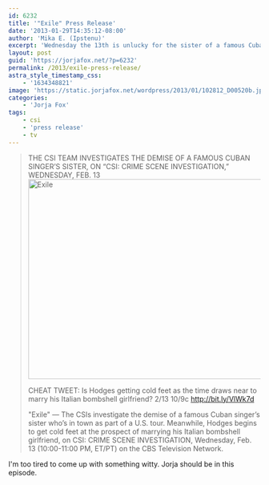 ```yaml
---
id: 6232
title: '"Exile" Press Release'
date: '2013-01-29T14:35:12-08:00'
author: 'Mika E. (Ipstenu)'
excerpt: 'Wednesday the 13th is unlucky for the sister of a famous Cuban singer. Will it also prove the end of Hodges'' engagement? Check out the all new CSI on February 13.'
layout: post
guid: 'https://jorjafox.net/?p=6232'
permalink: /2013/exile-press-release/
astra_style_timestamp_css:
    - '1634348821'
image: 'https://static.jorjafox.net/wordpress/2013/01/102812_D00520b.jpeg'
categories:
    - 'Jorja Fox'
tags:
    - csi
    - 'press release'
    - tv
---
```


<blockquote>THE CSI TEAM INVESTIGATES THE DEMISE OF A FAMOUS CUBAN SINGER’S SISTER, ON “CSI: CRIME SCENE INVESTIGATION,” WEDNESDAY, FEB. 13

<img class="aligncenter size-large wp-image-6233" alt="Exile" src="//static.jorjafox.net/wordpress/2013/01/102812_D00520b.jpeg" width="600" height="399" />

CHEAT TWEET: Is Hodges getting cold feet as the time draws near to marry his Italian bombshell girlfriend? 2/13 10/9c http://bit.ly/VlWk7d

"Exile" — The CSIs investigate the demise of a famous Cuban singer’s sister who’s in town as part of a U.S. tour. Meanwhile, Hodges begins to get cold feet at the prospect of marrying his Italian bombshell girlfriend, on CSI: CRIME SCENE INVESTIGATION, Wednesday, Feb. 13 (10:00-11:00 PM, ET/PT) on the CBS Television Network.</blockquote>
I'm too tired to come up with something witty. Jorja should be in this episode.
